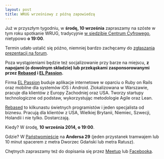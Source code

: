 ```yaml
---
layout: post
title: WRUG wrześniowy z późną zapowiedzą
---
```


Już w przyszłym tygodniu, w **środę, 10 września** zapraszamy na
szóste w tym roku spotkanie WRUG, tradycyjnie [w siedzibie Centrum
Cyfrowego](http://panstwomiasto.pl), nietypowo **o 19:00**.

Termin udało ustalić się późno, niemniej
bardzo zachęcamy do [zgłaszania prezentacji
na forum](http://forum.rubyonrails.pl/t/wrug-wrzesniowy-10-09-2014-sroda/8522).

Poza wystąpieniami będzie też socjalizowanie przy barze na miejscu, **z
napojami (o dowolnym składzie) lub przekąskami zasponsorowanymi przez
[Rebased](http://rebased.pl) i [EL Passion](http://www.elpassion.com).**

Firma [EL Passion](http://www.elpassion.com) buduje aplikacje
internetowe w oparciu o Ruby on Rails oraz mobilne dla systemów
iOS i Android. Zlokalizowana w Warszawie, pracuje dla klientów
z Europy Zachodniej oraz USA. Tworzy startupy technologiczne od
podstaw, wykorzystując metodologie Agile oraz Lean.

[Rebased](http://rebased.pl) to kilkunastu świetnych programistów
i jeden specjalista od biznesu. Pracują dla klientów z USA, Wielkiej
Brytanii, Niemiec, Szwecji, Holandii i nie tylko. Dostarczają.

Kiedy? W środę, **10 września 2014, o 19:00**.

Gdzie? W [Państwomieście](http://panstwomiasto.pl) na
**Andersa 29** (jeden przystanek tramwajem lub 10 minut
spacerem z metra Dworzec Gdański lub metra Ratusz).

Chętnych zapraszamy też do dopisania się przez
[Meetup](http://www.meetup.com/Warsaw-Ruby-Users-Group-WRUG/events/205107202/)
lub [Facebooka](https://www.facebook.com/events/1488690268050541/).
